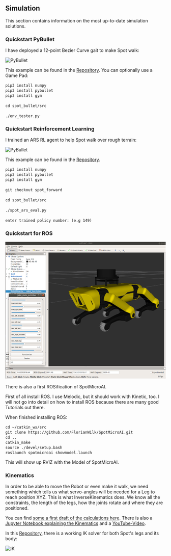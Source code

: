 ## Simulation

This section contains information on the most up-to-date simulation solutions.

### Quickstart PyBullet

I have deployed a 12-point Bezier Curve gait to make Spot walk:

![PyBullet](assets/spot-mini-mini.gif)

This example can be found in the [Repository](https://github.com/moribots/spot_mini_mini). You can optionally use a Game Pad:
```
pip3 install numpy
pip3 install pybullet
pip3 install gym

cd spot_bullet/src

./env_tester.py
```


### Quickstart Reinforcement Learning

I trained an ARS RL agent to help Spot walk over rough terrain:

![PyBullet](assets/spot_rough_ARS.gif)

This example can be found in the [Repository](https://github.com/moribots/spot_mini_mini).
```
pip3 install numpy
pip3 install pybullet
pip3 install gym

git checkout spot_forward

cd spot_bullet/src

./spot_ars_eval.py

enter trained policy number: (e.g 149)
```

### Quickstart for ROS

![urdf](assets/SpotMicroAI_rviz_urdf.png)

There is also a first ROSification of SpotMicroAI.

First of all install ROS. I use Melodic, but it should work with Kinetic, too.
I will not go into detail on how to install ROS because there are many good Tutorials out there.

When finished installing ROS:

```
cd ~/catkin_ws/src
git clone https://github.com/FlorianWilk/SpotMicroAI.git
cd ..
catkin_make
source ./devel/setup.bash
roslaunch spotmicroai showmodel.launch
```

This will show up RVIZ with the Model of SpotMicroAI. 

### Kinematics

In order to be able to move the Robot or even make it walk, we need something which tells us what servo-angles
will be needed for a Leg to reach position XYZ.
This is what InverseKinematics does. We know all the constraints, the length of the legs, how the joints rotate and where they are positioned. 

You can find [some a first draft of the calculations here](https://github.com/FlorianWilk/SpotMicroAI/tree/master/Kinematics). There is also a [Jupyter Notebook explaining the Kinematics](https://github.com/FlorianWilk/SpotMicroAI/tree/master/Kinematics/Kinematic.ipynb) and a [YouTube-Video](https://www.youtube.com/watch?v=VSkqhFok17Q).

In this [Repository](https://github.com/moribots/spot_mini_mini), there is a working IK solver for both Spot's legs and its body:

![IK](assets/spot_rpy.gif)

